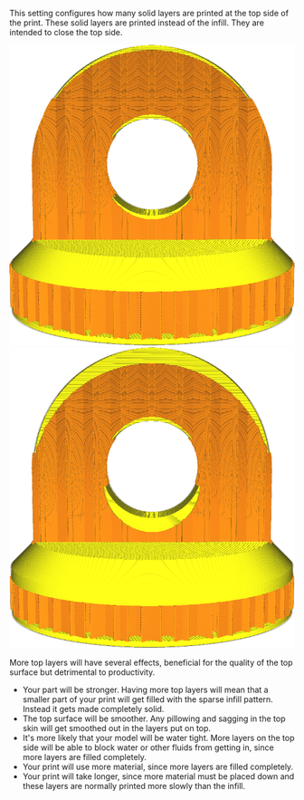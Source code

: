 This setting configures how many solid layers are printed at the top side of the print. These solid layers are printed instead of the infill. They are intended to close the top side.

![12 top layers](images/top_bottom_thickness_0.8.png)
![50 top layers](images/top_thickness.png)

More top layers will have several effects, beneficial for the quality of the top surface but detrimental to productivity.
* Your part will be stronger. Having more top layers will mean that a smaller part of your print will get filled with the sparse infill pattern. Instead it gets made completely solid.
* The top surface will be smoother. Any pillowing and sagging in the top skin will get smoothed out in the layers put on top.
* It's more likely that your model will be water tight. More layers on the top side will be able to block water or other fluids from getting in, since more layers are filled completely.
* Your print will use more material, since more layers are filled completely.
* Your print will take longer, since more material must be placed down and these layers are normally printed more slowly than the infill.